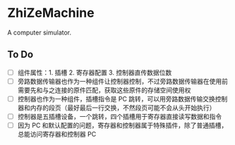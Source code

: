 # ZhiZeMachine

A computer simulator.

## To Do

- [ ] 组件属性：1. 插槽 2. 寄存器配置 3. 控制器直传数据位数
- [ ] 旁路数据传输器也作为一种组件让控制器控制，不过旁路数据传输器在使用前需要先和与之连接的原件匹配，获取这些原件的存储空间使用权
- [ ] 控制器也作为一种组件，插槽指令是 PC 跳转，可以用旁路数据传输交换控制器和内存的段页（最好最后一行交换，不然段页可能不会从头开始执行）
- [ ] 控制器是五插槽设备，一个跳转，四个插槽用于寄存器直接读写数据和指令
- [ ] 因为 PC 和默认配置的问题，寄存器和控制器属于特殊插件，除了普通插槽，总能访问寄存器和控制器 PC